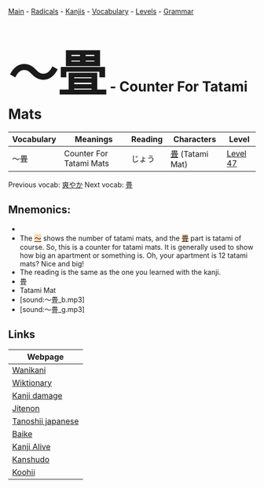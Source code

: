 <style> bigfont {font-size: 100px}</style>
[Main](../README.md) -
[Radicals](../radicals.md) -
[Kanjis](../kanjis.md) -
[Vocabulary](../vocabulary.md) -
[Levels](../levels.md) -
[Grammar](../grammar.md)
# <bigfont> 〜畳</bigfont> - Counter For Tatami Mats 

| Vocabulary | Meanings | Reading | Characters | Level |
| --- | --- | --- | --- | --- |
| 〜畳 | Counter For Tatami Mats | じょう |  [畳](../kanjis/畳.md) (Tatami Mat) | [Level 47](../levels/wk_level47.md) |

Previous vocab: [爽やか](爽やか.md) Next vocab: [畳](畳.md) 

## Mnemonics:

* 
* The <span style="background-color:#fed8b1"> [〜](https://jisho.org/search/〜)</span> shows the number of tatami mats, and the <span style="background-color:#fed8b1"> [畳](https://jisho.org/search/畳)</span> part is tatami of course. So, this is a counter for tatami mats. It is generally used to show how big an apartment or something is. Oh, your apartment is 12 tatami mats? Nice and big!
* The reading is the same as the one you learned with the kanji.
* 畳
* Tatami Mat
* [sound:〜畳_b.mp3]
* [sound:〜畳_g.mp3]


## Links 

| Webpage |
| --- |
| [Wanikani          ](https://www.wanikani.com/kanji/〜畳) |
| [Wiktionary        ](https://en.wiktionary.org/wiki/〜畳) |
| [Kanji damage      ](http://www.kanjidamage.com/kanji/search?utf8=✓&q=〜畳) |
| [Jitenon           ](https://jitenon.com/kanji/〜畳) |
| [Tanoshii japanese ](https://www.tanoshiijapanese.com/dictionary/kanji.cfm?k=〜畳) |
| [Baike             ](https://baike.baidu.com/item/〜畳) |
| [Kanji Alive       ](https://app.kanjialive.com/〜畳) |
| [Kanshudo          ](https://www.kanshudo.com/searchmn?q=〜畳) |
| [Koohii            ](https://kanji.koohii.com/study/kanji/〜畳) |
